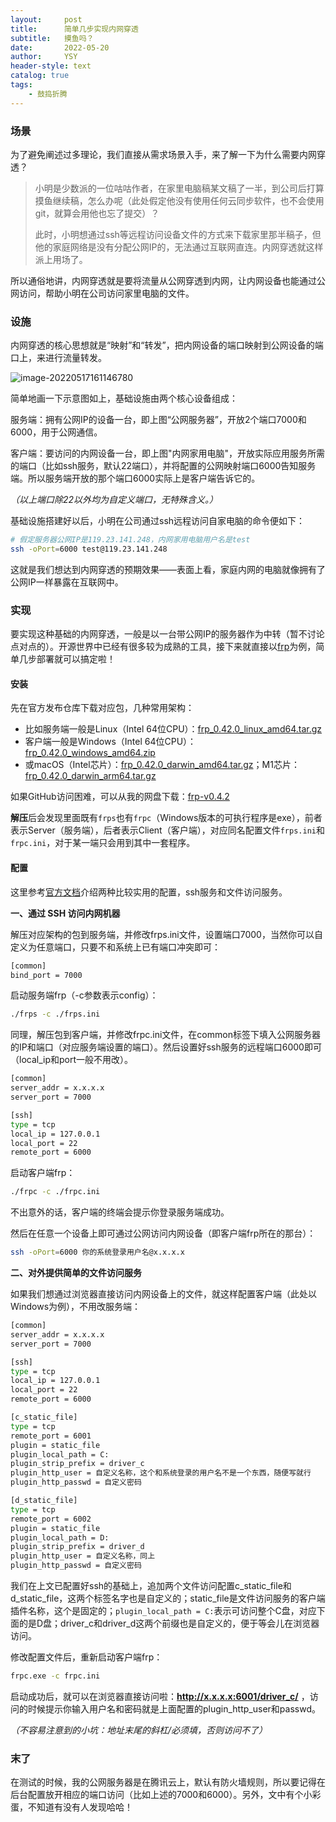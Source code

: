 ```yaml
---
layout:     post
title:      简单几步实现内网穿透
subtitle:   摸鱼吗？
date:       2022-05-20
author:     YSY
header-style: text
catalog: true
tags:
    - 鼓捣折腾
---
```


### 场景

为了避免阐述过多理论，我们直接从需求场景入手，来了解一下为什么需要内网穿透？

> 小明是少数派的一位咕咕作者，在家里电脑稿某文稿了一半，到公司后打算摸鱼继续稿，怎么办呢（此处假定他没有使用任何云同步软件，也不会使用git，就算会用他也忘了提交）？
>
> 此时，小明想通过ssh等远程访问设备文件的方式来下载家里那半稿子，但他的家庭网络是没有分配公网IP的，无法通过互联网直连。内网穿透就这样派上用场了。

所以通俗地讲，内网穿透就是要将流量从公网穿透到内网，让内网设备也能通过公网访问，帮助小明在公司访问家里电脑的文件。

### 设施

内网穿透的核心思想就是“映射”和“转发”，把内网设备的端口映射到公网设备的端口上，来进行流量转发。

![image-20220517161146780](https://cdn.sspai.com/2022/05/17/db42d70e69013af8c4944a5fc1225e3b.png)

简单地画一下示意图如上，基础设施由两个核心设备组成：

服务端：拥有公网IP的设备一台，即上图“公网服务器”，开放2个端口7000和6000，用于公网通信。

客户端：要访问的内网设备一台，即上图"内网家用电脑"，开放实际应用服务所需的端口（比如ssh服务，默认22端口），并将配置的公网映射端口6000告知服务端。所以服务端开放的那个端口6000实际上是客户端告诉它的。

*（以上端口除22以外均为自定义端口，无特殊含义。）*

基础设施搭建好以后，小明在公司通过ssh远程访问自家电脑的命令便如下：

```bash
# 假定服务器公网IP是119.23.141.248，内网家用电脑用户名是test
ssh -oPort=6000 test@119.23.141.248
```

这就是我们想达到内网穿透的预期效果——表面上看，家庭内网的电脑就像拥有了公网IP一样暴露在互联网中。

### 实现

要实现这种基础的内网穿透，一般是以一台带公网IP的服务器作为中转（暂不讨论点对点的）。开源世界中已经有很多较为成熟的工具，接下来就直接以[frp](https://github.com/fatedier/frp)为例，简单几步部署就可以搞定啦！

#### 安装

先在官方发布仓库下载对应包，几种常用架构：

- 比如服务端一般是Linux（Intel 64位CPU）：[frp_0.42.0_linux_amd64.tar.gz](https://github.com/fatedier/frp/releases/download/v0.42.0/frp_0.42.0_linux_amd64.tar.gz)
- 客户端一般是Windows（Intel 64位CPU）：[frp_0.42.0_windows_amd64.zip](https://github.com/fatedier/frp/releases/download/v0.42.0/frp_0.42.0_windows_amd64.zip)
- 或macOS（Intel芯片）：[frp_0.42.0_darwin_amd64.tar.gz](https://github.com/fatedier/frp/releases/download/v0.42.0/frp_0.42.0_darwin_amd64.tar.gz)；M1芯片：[frp_0.42.0_darwin_arm64.tar.gz](https://github.com/fatedier/frp/releases/download/v0.42.0/frp_0.42.0_darwin_arm64.tar.gz)

如果GitHub访问困难，可以从我的网盘下载：[frp-v0.4.2](https://pan.baidu.com/s/1BUb9pDITZLPHATGYaYVefw?pwd=c655)

**解压**后会发现里面既有`frps`也有`frpc`（Windows版本的可执行程序是exe），前者表示Server（服务端），后者表示Client（客户端），对应同名配置文件`frps.ini`和`frpc.ini`，对于某一端只会用到其中一套程序。

#### 配置

这里参考[官方文档](https://gofrp.org/docs/examples/ssh/)介绍两种比较实用的配置，ssh服务和文件访问服务。

**一、通过 SSH 访问内网机器**

解压对应架构的包到服务端，并修改frps.ini文件，设置端口7000，当然你可以自定义为任意端口，只要不和系统上已有端口冲突即可：

```bash
[common]
bind_port = 7000
```

启动服务端frp（-c参数表示config）：

```bash
./frps -c ./frps.ini
```

同理，解压包到客户端，并修改frpc.ini文件，在common标签下填入公网服务器的IP和端口（对应服务端设置的端口）。然后设置好ssh服务的远程端口6000即可（local_ip和port一般不用改）。

```bash
[common]
server_addr = x.x.x.x
server_port = 7000

[ssh]
type = tcp
local_ip = 127.0.0.1
local_port = 22
remote_port = 6000
```

启动客户端frp：

```bash
./frpc -c ./frpc.ini
```

不出意外的话，客户端的终端会提示你登录服务端成功。

然后在任意一个设备上即可通过公网访问内网设备（即客户端frp所在的那台）：

```bash
ssh -oPort=6000 你的系统登录用户名@x.x.x.x
```

**二、对外提供简单的文件访问服务**

如果我们想通过浏览器直接访问内网设备上的文件，就这样配置客户端（此处以Windows为例），不用改服务端：

```bash
[common]
server_addr = x.x.x.x
server_port = 7000

[ssh]
type = tcp
local_ip = 127.0.0.1
local_port = 22
remote_port = 6000

[c_static_file]
type = tcp
remote_port = 6001
plugin = static_file
plugin_local_path = C:
plugin_strip_prefix = driver_c
plugin_http_user = 自定义名称，这个和系统登录的用户名不是一个东西，随便写就行
plugin_http_passwd = 自定义密码

[d_static_file]
type = tcp
remote_port = 6002
plugin = static_file
plugin_local_path = D:
plugin_strip_prefix = driver_d
plugin_http_user = 自定义名称，同上
plugin_http_passwd = 自定义密码
```

我们在上文已配置好ssh的基础上，追加两个文件访问配置c_static_file和d_static_file，这两个标签名字也是自定义的；static_file是文件访问服务的客户端插件名称，这个是固定的；`plugin_local_path = C:`表示可访问整个C盘，对应下面的是D盘；driver_c和driver_d这两个前缀也是自定义的，便于等会儿在浏览器访问。

修改配置文件后，重新启动客户端frp：

```bash
frpc.exe -c frpc.ini
```

启动成功后，就可以在浏览器直接访问啦：**http://x.x.x.x:6001/driver_c/** ，访问的时候提示你输入用户名和密码就是上面配置的plugin_http_user和passwd。

*（不容易注意到的小坑：地址末尾的斜杠/必须填，否则访问不了）*

### 末了

在测试的时候，我的公网服务器是在腾讯云上，默认有防火墙规则，所以要记得在后台配置放开相应的端口访问（比如上述的7000和6000）。另外，文中有个小彩蛋，不知道有没有人发现哈哈！
